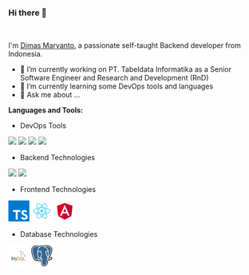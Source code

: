 ### Hi there 👋

<br />

I'm [Dimas Maryanto](https://www.dimas-maryanto.com), a passionate self-taught Backend developer from Indonesia.

- 🔭 I’m currently working on PT. Tabeldata Informatika as a Senior Software Engineer and Research and Development (RnD)
- 🌱 I’m currently learning some DevOps tools and languages
- 💬 Ask me about ...

**Languages and Tools:**

- DevOps Tools

<code><img height="42" src="https://youtube.dimas-maryanto.com/resources/images/docker.png"></code>
<code><img height="42" src="https://youtube.dimas-maryanto.com/resources/images/k8s.png"></code>
<code><img height="42" src="https://youtube.dimas-maryanto.com/resources/images/k8s-openshift.png"></code>
<code><img height="42" src="https://youtube.dimas-maryanto.com/resources/images/gitlab-ci-cd.png"></code>

- Backend Technologies

<code><img height="42" src="https://youtube.dimas-maryanto.com/resources/images/java-core.png"></code>
<code><img height="42" src="https://youtube.dimas-maryanto.com/resources/images/spring-core.png"></code>

- Frontend Technologies

<code><img height="42" src="https://raw.githubusercontent.com/github/explore/80688e429a7d4ef2fca1e82350fe8e3517d3494d/topics/typescript/typescript.png"></code>
<code><img height="42" src="https://raw.githubusercontent.com/github/explore/80688e429a7d4ef2fca1e82350fe8e3517d3494d/topics/react/react.png"></code>
<code><img height="42" src="https://raw.githubusercontent.com/github/explore/80688e429a7d4ef2fca1e82350fe8e3517d3494d/topics/angular/angular.png"></code>

- Database Technologies

<code><img height="42" src="https://raw.githubusercontent.com/github/explore/80688e429a7d4ef2fca1e82350fe8e3517d3494d/topics/mysql/mysql.png"></code>
<code><img height="42" src="https://raw.githubusercontent.com/github/explore/80688e429a7d4ef2fca1e82350fe8e3517d3494d/topics/postgresql/postgresql.png"></code>


